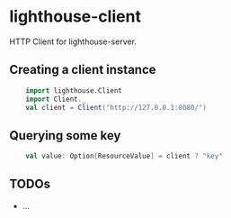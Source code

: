 # lighthouse-client
HTTP Client for lighthouse-server.

## Creating a client instance

```scala
	import lighthouse.Client
	import Client._
	val client = Client("http://127.0.0.1:8080/")
```

## Querying some key

```scala
	val value: Option[ResourceValue] = client ? "key"
```

## TODOs

- ...
